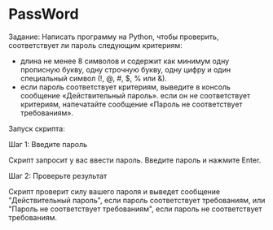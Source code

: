 # PassWord

Задание:
Написать программу на Python, чтобы проверить, соответствует ли пароль следующим критериям:
- длина не менее 8 символов и содержит как минимум одну прописную букву, одну строчную букву, одну цифру и один специальный символ (!, @, #, $, % или &).
- если пароль соответствует критериям, выведите в консоль сообщение «Действительный пароль». если он не соответствует критериям, напечатайте сообщение «Пароль не соответствует требованиям».

Запуск скрипта:

Шаг 1: Введите пароль

Скрипт запросит у вас ввести пароль. Введите пароль и нажмите Enter.

Шаг 2: Проверьте результат

Скрипт проверит силу вашего пароля и выведет сообщение "Действительный пароль", если пароль соответствует требованиям, или "Пароль не соответствует требованиям", если пароль не соответствует требованиям.
